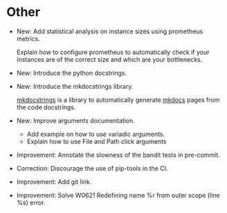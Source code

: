 # Other

* New: Add statistical analysis on instance sizes using prometheus metrics.

    Explain how to configure prometheus to automatically check if your
    instances are of the correct size and which are your bottlenecks.
    

* New: Introduce the python docstrings.
* New: Introduce the mkdocstrings library.

    [mkdocstrings](https://pawamoy.github.io/mkdocstrings) is a library to
    automatically generate [mkdocs](mkdocs.md) pages from the code docstrings.
    

* New: Improve arguments documentation.

    * Add example on how to use variadic arguments.
    * Explain how to use File and Path click arguments
    

* Improvement: Annotate the slowness of the bandit tests in pre-commit.
* Correction: Discourage the use of pip-tools in the CI.
* Improvement: Add git link.
* Improvement: Solve W0621 Redefining name %r from outer scope (line %s) error.